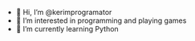 - 👋 Hi, I’m @kerimprogramator
- 👀 I’m interested in programming and playing games
- 🌱 I’m currently learning Python

<!---
kerimprogramator/kerimprogramator is a ✨ special ✨ repository because its `README.md` (this file) appears on your GitHub profile.
You can click the Preview link to take a look at your changes.
--->
